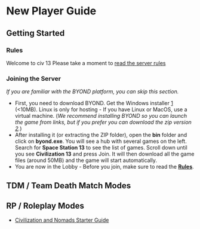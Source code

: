 # New Player Guide
## Getting Started

### Rules

Welcome to civ 13 Please take a moment to [read the server
rules](Rules "wikilink")

### Joining the Server

*If you are familiar with the BYOND platform, you can skip this
section.*

  - First, you need to download BYOND. Get the Windows installer
    [1](http://www.byond.com/download/build/512/512.1462_byond.exe)
    (\<10MB). Linux is only for hosting - If you have Linux or MacOS,
    use a virtual machine. (*We recommend installing BYOND so you can
    launch the game from links, but if you prefer you can download the
    zip version
    [2](http://www.byond.com/download/build/512/512.1462_byond.zip).*)
  - After installing it (or extracting the ZIP folder), open the **bin**
    folder and click on **byond.exe**. You will see a hub with several
    games on the left. Search for **Space Station 13** to see the list
    of games. Scroll down until you see **Civilization 13** and press
    Join. It will then download all the game files (around 50MB) and the
    game will start automatically.
  - You are now in the Lobby - Before you join, make sure to read the
    **[Rules](Rules "wikilink")**.

## TDM / Team Death Match Modes

## RP / Roleplay Modes

  - [Civilization and Nomads Starter
    Guide](Civilizations_and_Nomads#Starter_Guide "wikilink")